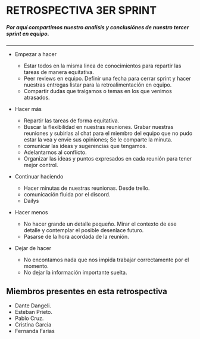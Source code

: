# RETROSPECTIVA 3ER SPRINT

##### Por aquí compartimos nuestro analisis y conclusiónes de nuestro tercer sprint en equipo.

---------------
* Empezar a hacer
  * Estar todos en la misma linea de conocimientos para repartir las tareas de manera equitativa.
  * Peer reviews en equipo. Definir una fecha para cerrar sprint y hacer nuestras entregas listar para la retroalimentación en equipo.
  * Compartir dudas que traigamos o temas en los que venimos atrasados.


* Hacer más
  * Repartir las tareas de forma equitativa.
  * Buscar la flexibilidad en nuestras reuniones. Grabar nuestras reuniones y subirlas al chat para el miembro del equipo que no pudo estar la vea y envie sus opiniones; Se le comparte la minuta. 
  * comunicar las ideas y sugerencias que tengamos.
  * Adelantarnos al conflicto. 
  * Organizar las ideas y puntos expresados en cada reunión para tener mejor control.

* Continuar haciendo
  * Hacer minutas de nuestras reunionas. Desde trello.
  * comunicación fluida por el discord.
  * Dailys 

* Hacer menos
  * No hacer grande un detalle pequeño. Mirar el contexto de ese detalle y contemplar el posible desenlace futuro.
  * Pasarse de la hora acordada de la reunión.

* Dejar de hacer
  * No encontamos nada que nos impida trabajar correctamente por el momento.
  * No dejar la información importante suelta.



Miembros presentes en esta retrospectiva
-------------------
* Dante Dangeli.
* Esteban Prieto.
* Pablo Cruz.
* Cristina Garcia
* Fernanda Farias
